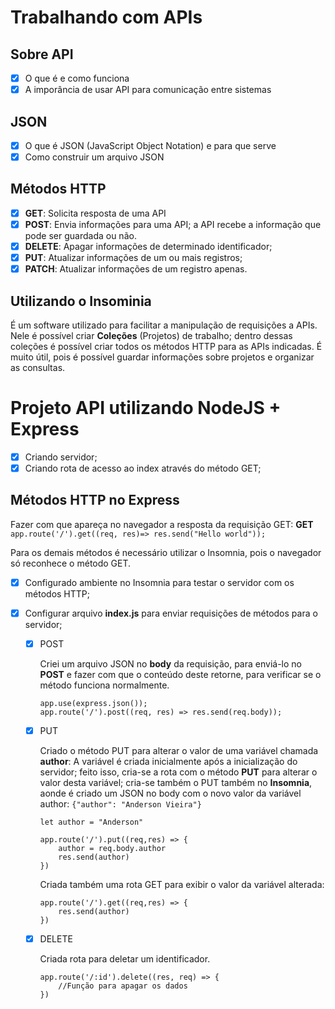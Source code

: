 # Trabalhando com APIs
## Sobre API
- [x] O que é e como funciona
- [x] A imporância de usar API para comunicação entre sistemas

## JSON
- [x] O que é JSON (JavaScript Object Notation) e para que serve
- [X] Como construir um arquivo JSON

## Métodos HTTP
- [x] **GET**: Solicita resposta de uma API
- [x] **POST**: Envia informações para uma API; a API recebe a informação que pode ser guardada ou não.
- [x] **DELETE**: Apagar informações de determinado identificador;
- [x] **PUT**: Atualizar informações de um ou mais registros;
- [x] **PATCH**: Atualizar informações de um registro apenas.

## Utilizando o Insominia
É um software utilizado para facilitar a manipulação de requisições a APIs. Nele é possível criar **Coleções** (Projetos) de trabalho; dentro dessas coleções é possível criar todos os métodos HTTP para as APIs indicadas. É muito útil, pois é possível guardar informações sobre projetos e organizar as consultas.

# Projeto API utilizando NodeJS + Express
- [x] Criando servidor;
- [x] Criando rota de acesso ao index através do método GET;

## Métodos HTTP no Express
Fazer com que apareça no navegador a resposta da requisição GET:
**GET** `app.route('/').get((req, res)=> res.send("Hello world"));`

Para os demais métodos é necessário utilizar o Insomnia, pois o navegador só reconhece o método GET.
- [x] Configurado ambiente no Insomnia para testar o servidor com os métodos HTTP;
- [x] Configurar arquivo **index.js** para enviar requisições de métodos para o servidor;

    - [x] POST
        
        Criei um arquivo JSON no **body** da requisição, para enviá-lo no **POST** e fazer com que o conteúdo deste retorne, para verificar se o método funciona normalmente.
        ```
        app.use(express.json());
        app.route('/').post((req, res) => res.send(req.body));

        ```
    - [x] PUT

        Criado o método PUT para alterar o valor de uma variável chamada **author**:
        A variável é criada inicialmente após a inicialização do servidor; feito isso, cria-se a rota com o método **PUT** para alterar o valor desta variável; cria-se também o PUT também no **Insomnia**, aonde é criado um JSON no body com o novo valor da variável author: `{"author": "Anderson Vieira"}`
        
        ```
        let author = "Anderson"

        app.route('/').put((req,res) => {
            author = req.body.author
            res.send(author)
        })

        ```
        Criada também uma rota GET para exibir o valor da variável alterada:

        ```
        app.route('/').get((req,res) => {
            res.send(author)
        })

        ```
    
    - [x] DELETE

        Criada rota para deletar um identificador.

        ```
        app.route('/:id').delete((res, req) => {
            //Função para apagar os dados
        })
        ```